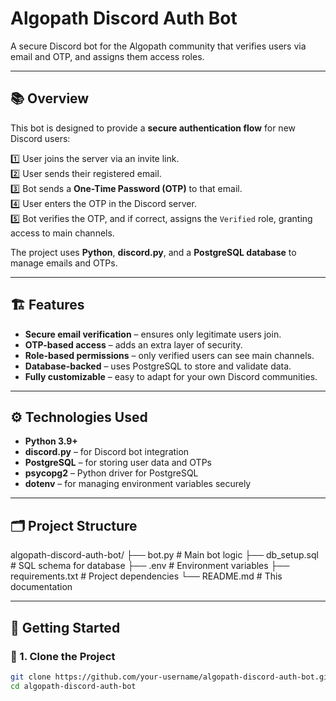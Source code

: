 # Algopath Discord Auth Bot

A secure Discord bot for the Algopath community that verifies users via email and OTP, and assigns them access roles.

---

## 📚 Overview

This bot is designed to provide a **secure authentication flow** for new Discord users:

1️⃣ User joins the server via an invite link.  
2️⃣ User sends their registered email.  
3️⃣ Bot sends a **One-Time Password (OTP)** to that email.  
4️⃣ User enters the OTP in the Discord server.  
5️⃣ Bot verifies the OTP, and if correct, assigns the `Verified` role, granting access to main channels.

The project uses **Python**, **discord.py**, and a **PostgreSQL database** to manage emails and OTPs.

---

## 🏗️ Features

- **Secure email verification** – ensures only legitimate users join.
- **OTP-based access** – adds an extra layer of security.
- **Role-based permissions** – only verified users can see main channels.
- **Database-backed** – uses PostgreSQL to store and validate data.
- **Fully customizable** – easy to adapt for your own Discord communities.

---

## ⚙️ Technologies Used

- **Python 3.9+**  
- **discord.py** – for Discord bot integration  
- **PostgreSQL** – for storing user data and OTPs  
- **psycopg2** – Python driver for PostgreSQL  
- **dotenv** – for managing environment variables securely  

---

## 🗂️ Project Structure

algopath-discord-auth-bot/
├── bot.py # Main bot logic
├── db_setup.sql # SQL schema for database
├── .env # Environment variables
├── requirements.txt # Project dependencies
└── README.md # This documentation

---

## 🚀 Getting Started

### 🔧 1. Clone the Project

```bash
git clone https://github.com/your-username/algopath-discord-auth-bot.git
cd algopath-discord-auth-bot 
